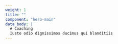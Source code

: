 ```yaml
---
weight: 1
title: ""
component: "hero-main"
data_body: |
  # Coaching
  Iusto odio dignissimos ducimus qui blanditiis
---
```


